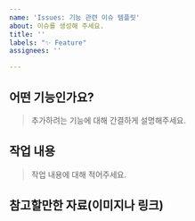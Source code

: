 ```yaml
---
name: 'Issues: 기능 관련 이슈 템플릿'
about: 이슈를 생성해 주세요.
title: ''
labels: "✨ Feature"
assignees: ''

---
```


## 어떤 기능인가요?
> 추가하려는 기능에 대해 간결하게 설명해주세요.

## 작업 내용
> 작업 내용에 대해 적어주세요.

## 참고할만한 자료(이미지나 링크)
